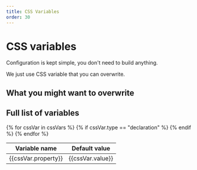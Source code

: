 ```yaml
---
title: CSS Variables
order: 30
---
```


# CSS variables

Configuration is kept simple, you don't need to build anything.

We just use CSS variable that you can overwrite.

## What you might want to overwrite

## Full list of variables

<table>
<thead>
<tr><th>Variable name</th><th>Default value</th></tr>
</thead>
<tbody>
{% for cssVar in cssVars %}
{% if cssVar.type == "declaration" %}
<tr> <td>{{cssVar.property}}</td><td>{{cssVar.value}}</td></tr> {% endif %}
{% endfor %}
</tbody>
</table>
